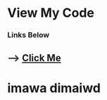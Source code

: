 
# View My Code

### Links Below

## --> [Click Me](https://hs86442.github.io/view/)

# imawa dimaiwd
